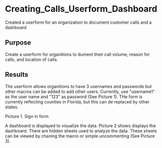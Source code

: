 # Creating_Calls_Userform_Dashboard
Created a userform for an organization to document customer calls and a dashboard

## Purpose
Create a userform for organitions to dument their call volume, reason for calls, and location of calls.

## Results
The userform allows organitions to have 3 usernames and passwords but other macros can be added to add other users. Currently, use "username1" as the user name and "123" as password (See Picture 1). THe form is currently reflecting counties in Florida, but this can de replaced by other states.

Picture 1. Sign in form

A dashboard is displayed to visualize the data. Picture 2 shows displays the dashboard. There are hidden sheets used to analyze the data. These sheets can be viewed by chaning the macro or simple uncommenting (See Picture 3).
